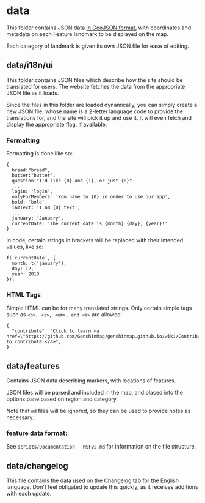 # data

This folder contains JSON data [in GeoJSON format](https://leafletjs.com/examples/geojson/), with coordinates and metadata on each Feature landmark to be displayed on the map.

Each category of landmark is given its own JSON file for ease of editing.

## data/i18n/ui

This folder contains JSON files which describe how the site should be translated for users. The website fetches the data from the appropriate JSON file as it loads.

Since the files in this folder are loaded dynamically, you can simply create a new JSON file, whose name is a 2-letter language code to provide the translations for, and the site will pick it up and use it. It will even fetch and display the appropriate flag, if available.

### Formatting

Formatting is done like so:

    {
      bread:"bread",
      butter:"butter",
      question:"I'd like {0} and {1}, or just {0}"
      ...
      login: 'login',
      onlyForMembers: 'You have to {0} in order to use our app',
      bold: 'bold',
      iAmText: 'I am {0} text',
      ...
      january: 'January',
      currentDate: 'The current date is {month} {day}, {year}!'
    }

In code, certain strings in brackets will be replaced with their intended values, like so:

    f('currentDate', {
      month: t('january'),
      day: 12,
      year: 2018
    });

### HTML Tags

Simple HTML can be for many translated strings. Only certain simple tags such as `<b>, <i>, <em>, and <a>` are allowed.

    {
      "contribute": "Click to learn <a href=\"https://github.com/GenshinMap/genshinmap.github.io/wiki/Contributing\">how to contribute.</a>",
    }


## data/features

Contains JSON data describing markers, with locations of features.

JSON files will be parsed and included in the map, and placed into the options pane based on region and category.

Note that `md` files will be ignored, so they can be used to provide notes as necessary.

### feature data format:

See `scripts/Documentation - MSFv2.md` for information on the file structure.

## data/changelog

This file contains the data used on the Changelog tab for the English language.
Don't feel obligated to update this quickly, as it receives additions with each update.
